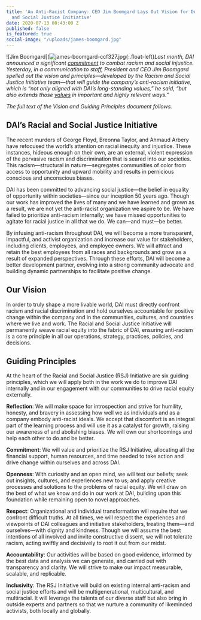 ```yaml
---
title: 'An Anti-Racist Company: CEO Jim Boomgard Lays Out Vision for DAI’s Racial
  and Social Justice Initiative'
date: 2020-07-13 00:43:00 Z
published: false
is_featured: true
social-image: "/uploads/james-boomgard.jpg"
---
```


![Jim Boomgard](![james-boomgard-ccf327.jpg](/uploads/james-boomgard-ccf327.jpg){:.float-left}*Last month, DAI announced a significant [commitment](https://www.dai.com/news/dai-announces-1-dollars-million-commitment-to-support-racial-and-social-justice) to combat racism and social injustice. Yesterday, in a communication to staff, President and CEO Jim Boomgard spelled out the vision and principles—developed by the Racism and Social Justice Initiative team—that will guide the company’s anti-racism initiative, which is “not only aligned with DAI’s long-standing values,” he said, “but also extends those [values](https://www.dai.com/who-we-are/mission-and-values) in important and highly relevant ways.”*

*The full text of the Vision and Guiding Principles document follows.*

## DAI’s Racial and Social Justice Initiative 

The recent murders of George Floyd, Breonna Taylor, and Ahmaud Arbery have refocused the world’s attention on racial inequity and injustice. These instances, hideous enough on their own, are an external, violent expression of the pervasive racism and discrimination that is seared into our societies. This racism—structural in nature—segregates communities of color from access to opportunity and upward mobility and results in pernicious conscious and unconscious biases. 
 
DAI has been committed to advancing social justice—the belief in equality of opportunity within societies—since our inception 50 years ago. Though our work has improved the lives of many and we have learned and grown as a result, we are not yet the anti-racist organization we aspire to be. We have failed to  prioritize anti-racism internally; we have missed opportunities to agitate for racial justice in all that we do. We can—and must—be better. 
 
By infusing anti-racism throughout DAI, we will become a more transparent, impactful, and activist organization and increase our value for stakeholders, including clients, employees, and employee owners. We will attract and retain the best employees from all races and backgrounds and grow as a result of expanded perspectives. Through these efforts, DAI will become a better development partner, evolving into a strong community advocate and building dynamic partnerships to facilitate positive change. 

<aside>
<h2>Our Vision</h2>
<p>In order to truly shape a more livable world, DAI must directly confront racism and racial discrimination and hold ourselves accountable for positive change within the company and in the communities, cultures, and countries where we live and work. The Racial and Social Justice Initiative will permanently weave racial equity into the fabric of DAI, ensuring anti-racism is a core principle in all our operations, strategy, practices, policies, and decisions. </p>
</aside> 

## Guiding Principles

At the heart of the Racial and Social Justice (RSJ) Initiative are six guiding principles, which we will apply both in the work we do to improve DAI internally and in our engagement with our communities to drive racial equity externally. 
 
**Reflection**: We will make space for introspection and strive for humility, honesty, and bravery in assessing how well we as individuals and as a company embody anti-racist ideals. We accept that discomfort is an integral part of the learning process and will use it as a catalyst for growth, raising our awareness of and abolishing biases. We will own our shortcomings and help each other to do and be better. 
 
**Commitment**: We will value and prioritize the RSJ Initiative, allocating all the financial support, human resources, and time needed to take action and drive change within ourselves and across DAI. 
 
**Openness**: With curiosity and an open mind, we will test our beliefs; seek out insights, cultures, and experiences new to us; and apply creative processes and solutions to the problems of racial equity. We will draw on the best of what we know and do in our work at DAI, building upon this foundation while remaining open to novel approaches.
 
**Respect**: Organizational and individual transformation will require that we confront difficult truths. At all times, we will respect the experiences and viewpoints of DAI colleagues and initiative stakeholders, treating them—and ourselves—with dignity and kindness. Though we will assume the best intentions of all involved and invite constructive dissent, we will not tolerate racism, acting swiftly and decisively to root it out from our midst. 
 
**Accountability**: Our activities will be based on good evidence, informed by the best data and analysis we can generate, and carried out with transparency and clarity. We will strive to make our impact measurable, scalable, and replicable. 
 
**Inclusivity**: The RSJ Initiative will build on existing internal anti-racism and social justice efforts and will be multigenerational, multicultural, and multiracial. It will leverage the talents of our diverse staff but also bring in outside experts and partners so that we nurture a community of likeminded activists, both locally and globally. 

 

